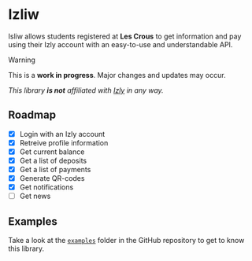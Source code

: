 # Izliw
Isliw allows students registered at **Les Crous** to get information and pay using their Izly account with an easy-to-use and understandable API.

> [!WARNING]
> This is a **work in progress**. Major changes and updates may occur.

*This library **is not** affiliated with [Izly](https://www.izly.fr/) in any way.*

## Roadmap
- [x] Login with an Izly account
- [x] Retreive profile information
- [x] Get current balance
- [x] Get a list of deposits
- [x] Get a list of payments
- [x] Generate QR-codes
- [x] Get notifications
- [ ] Get news

## Examples

Take a look at the [`examples`](https://github.com/ecnivtwelve/Izliw/tree/main/examples) folder in the GitHub repository to get to know this library.
